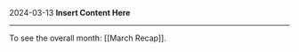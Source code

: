 2024-03-13
__Insert Content Here__
_______________________
To see the overall month: [[March Recap]].